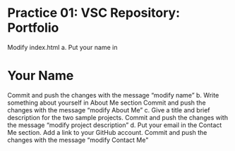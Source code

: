 # Practice 01: VSC Repository: Portfolio

Modify index.html
a. Put your name in <h1>Your Name</h1>
Commit and push the changes with the message “modify name”
b. Write something about yourself in About Me section
Commit and push the changes with the message “modify About Me”
c. Give a title and brief description for the  two sample projects.
Commit and push the changes with the message “modify project description”
d. Put your email in the Contact Me section. Add a link to your GitHub account.
Commit and push the changes with the message “modify Contact Me"


